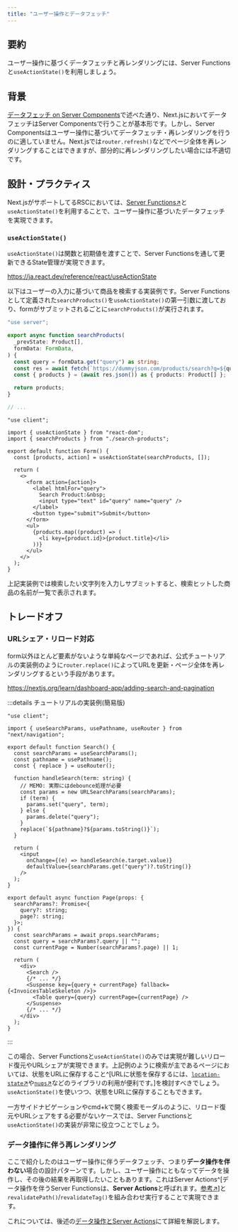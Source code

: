 ```yaml
---
title: "ユーザー操作とデータフェッチ"
---
```


## 要約

ユーザー操作に基づくデータフェッチと再レンダリングには、Server Functionsと`useActionState()`を利用しましょう。

## 背景

[データフェッチ on Server Components](part_1_server_components)で述べた通り、Next.jsにおいてデータフェッチはServer Componentsで行うことが基本形です。しかし、Server Componentsはユーザー操作に基づいてデータフェッチ・再レンダリングを行うのに適していません。Next.jsでは`router.refresh()`などでページ全体を再レンダリングすることはできますが、部分的に再レンダリングしたい場合には不適切です。

## 設計・プラクティス

Next.jsがサポートしてるRSCにおいては、[Server Functions↗︎](https://ja.react.dev/reference/rsc/server-functions)と`useActionState()`を利用することで、ユーザー操作に基づいたデータフェッチを実現できます。

### `useActionState()`

`useActionState()`は関数と初期値を渡すことで、Server Functionsを通して更新できるState管理が実現できます。

https://ja.react.dev/reference/react/useActionState

以下はユーザーの入力に基づいて商品を検索する実装例です。Server Functionsとして定義された`searchProducts()`を`useActionState()`の第一引数に渡しており、formがサブミットされるごとに`searchProducts()`が実行されます。

```ts :app/search-products.ts
"use server";

export async function searchProducts(
  _prevState: Product[],
  formData: FormData,
) {
  const query = formData.get("query") as string;
  const res = await fetch(`https://dummyjson.com/products/search?q=${query}`);
  const { products } = (await res.json()) as { products: Product[] };

  return products;
}

// ...
```

```tsx :app/form.tsx
"use client";

import { useActionState } from "react-dom";
import { searchProducts } from "./search-products";

export default function Form() {
  const [products, action] = useActionState(searchProducts, []);

  return (
    <>
      <form action={action}>
        <label htmlFor="query">
          Search Product:&nbsp;
          <input type="text" id="query" name="query" />
        </label>
        <button type="submit">Submit</button>
      </form>
      <ul>
        {products.map((product) => (
          <li key={product.id}>{product.title}</li>
        ))}
      </ul>
    </>
  );
}
```

上記実装例では検索したい文字列を入力しサブミットすると、検索ヒットした商品の名前が一覧で表示されます。

## トレードオフ

### URLシェア・リロード対応

form以外ほとんど要素がないような単純なページであれば、公式チュートリアルの実装例のように`router.replace()`によってURLを更新・ページ全体を再レンダリングするという手段があります。

https://nextjs.org/learn/dashboard-app/adding-search-and-pagination

:::details チュートリアルの実装例(簡易版)

```tsx
"use client";

import { useSearchParams, usePathname, useRouter } from "next/navigation";

export default function Search() {
  const searchParams = useSearchParams();
  const pathname = usePathname();
  const { replace } = useRouter();

  function handleSearch(term: string) {
    // MEMO: 実際にはdebounce処理が必要
    const params = new URLSearchParams(searchParams);
    if (term) {
      params.set("query", term);
    } else {
      params.delete("query");
    }
    replace(`${pathname}?${params.toString()}`);
  }

  return (
    <input
      onChange={(e) => handleSearch(e.target.value)}
      defaultValue={searchParams.get("query")?.toString()}
    />
  );
}
```

```tsx
export default async function Page(props: {
  searchParams?: Promise<{
    query?: string;
    page?: string;
  }>;
}) {
  const searchParams = await props.searchParams;
  const query = searchParams?.query || "";
  const currentPage = Number(searchParams?.page) || 1;

  return (
    <div>
      <Search />
      {/* ... */}
      <Suspense key={query + currentPage} fallback={<InvoicesTableSkeleton />}>
        <Table query={query} currentPage={currentPage} />
      </Suspense>
      {/* ... */}
    </div>
  );
}
```

:::

この場合、Server Functionsと`useActionState()`のみでは実現が難しいリロード復元やURLシェアが実現できます。上記例のように検索が主であるページにおいては、状態をURLに保存すること^[URLに状態を保存するには、[`location-state`↗︎](https://github.com/recruit-tech/location-state)や[`nuqs`↗︎](https://nuqs.dev/)などのライブラリの利用が便利です。]を検討すべきでしょう。`useActionState()`を使いつつ、状態をURLに保存することもできます。

一方サイドナビゲーションやcmd+kで開く検索モーダルのように、リロード復元やURLシェアをする必要がないケースでは、Server Functionsと`useActionState()`の実装が非常に役立つことでしょう。

### データ操作に伴う再レンダリング

ここで紹介したのはユーザー操作に伴うデータフェッチ、つまり**データ操作を伴わない**場合の設計パターンです。しかし、ユーザー操作にともなってデータを操作し、その後の結果を再取得したいこともあります。これはServer Actions^[データ操作を伴うServer Functionsは、**Server Actions**と呼ばれます。[参考↗︎](https://nextjs.org/docs/app/getting-started/updating-data#what-are-server-functions)]と`revalidatePath()`/`revalidateTag()`を組み合わせ実行することで実現できます。

これについては、後述の[データ操作とServer Actions](part_3_data_mutation)にて詳細を解説します。
